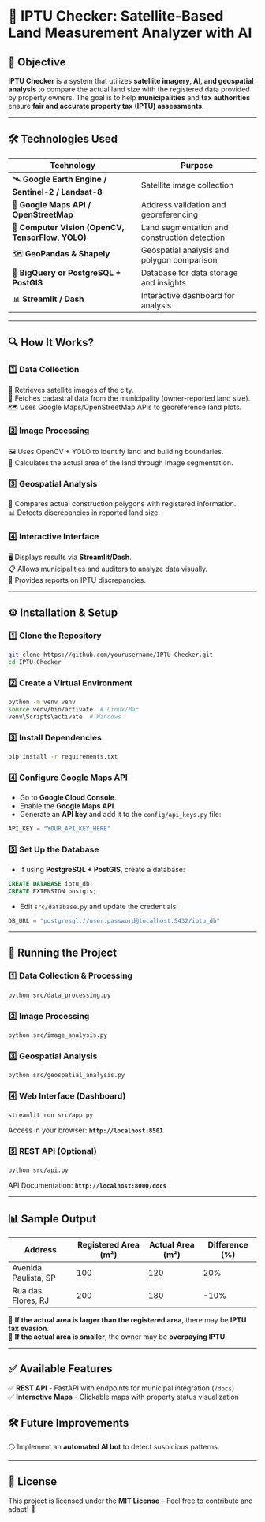 # 🚀 IPTU Checker: Satellite-Based Land Measurement Analyzer with AI

## 📌 Objective

**IPTU Checker** is a system that utilizes **satellite imagery, AI, and geospatial analysis** to compare the actual land size with the registered data provided by property owners. The goal is to help **municipalities** and **tax authorities** ensure **fair and accurate property tax (IPTU) assessments**.

---

## 🛠️ Technologies Used

| Technology | Purpose |
|------------|---------|
| 🛰️ **Google Earth Engine / Sentinel-2 / Landsat-8** | Satellite image collection |
| 📡 **Google Maps API / OpenStreetMap** | Address validation and georeferencing |
| 🧠 **Computer Vision (OpenCV, TensorFlow, YOLO)** | Land segmentation and construction detection |
| 🗺️ **GeoPandas & Shapely** | Geospatial analysis and polygon comparison |
| 💾 **BigQuery or PostgreSQL + PostGIS** | Database for data storage and insights |
| 📊 **Streamlit / Dash** | Interactive dashboard for analysis |

---

## 🔍 How It Works?

### **1️⃣ Data Collection**
📍 Retrieves satellite images of the city.  
📂 Fetches cadastral data from the municipality (owner-reported land size).  
🗺️ Uses Google Maps/OpenStreetMap APIs to georeference land plots.  

### **2️⃣ Image Processing**
🖼️ Uses OpenCV + YOLO to identify land and building boundaries.  
📏 Calculates the actual area of the land through image segmentation.  

### **3️⃣ Geospatial Analysis**
📐 Compares actual construction polygons with registered information.  
📊 Detects discrepancies in reported land size.  

### **4️⃣ Interactive Interface**
🖥️ Displays results via **Streamlit/Dash**.  
📋 Allows municipalities and auditors to analyze data visually.  
📝 Provides reports on IPTU discrepancies.  

---

## ⚙️ Installation & Setup

### **1️⃣ Clone the Repository**
```bash
git clone https://github.com/yourusername/IPTU-Checker.git
cd IPTU-Checker
```

### **2️⃣ Create a Virtual Environment**
```bash
python -m venv venv
source venv/bin/activate  # Linux/Mac
venv\Scripts\activate  # Windows
```

### **3️⃣ Install Dependencies**
```bash
pip install -r requirements.txt
```

### **4️⃣ Configure Google Maps API**
- Go to **Google Cloud Console**.
- Enable the **Google Maps API**.
- Generate an **API key** and add it to the `config/api_keys.py` file:
```python
API_KEY = "YOUR_API_KEY_HERE"
```

### **5️⃣ Set Up the Database**
- If using **PostgreSQL + PostGIS**, create a database:
```sql
CREATE DATABASE iptu_db;
CREATE EXTENSION postgis;
```
- Edit `src/database.py` and update the credentials:
```python
DB_URL = "postgresql://user:password@localhost:5432/iptu_db"
```

---

## 🚀 Running the Project

### **1️⃣ Data Collection & Processing**
```bash
python src/data_processing.py
```

### **2️⃣ Image Processing**
```bash
python src/image_analysis.py
```

### **3️⃣ Geospatial Analysis**
```bash
python src/geospatial_analysis.py
```

### **4️⃣ Web Interface (Dashboard)**
```bash
streamlit run src/app.py
```
Access in your browser: **`http://localhost:8501`**

### **5️⃣ REST API (Optional)**
```bash
python src/api.py
```
API Documentation: **`http://localhost:8000/docs`**

---

## 📊 Sample Output

| Address | Registered Area (m²) | Actual Area (m²) | Difference (%) |
|----------|---------------------|-----------------|---------------|
| Avenida Paulista, SP | 100 | 120 | 20% |
| Rua das Flores, RJ | 200 | 180 | -10% |

📌 **If the actual area is larger than the registered area**, there may be **IPTU tax evasion**.  
📌 **If the actual area is smaller**, the owner may be **overpaying IPTU**.  

---

## ✅ Available Features
✅ **REST API** - FastAPI with endpoints for municipal integration (`/docs`)  
✅ **Interactive Maps** - Clickable maps with property status visualization  

## 🛠️ Future Improvements
⚪ Implement an **automated AI bot** to detect suspicious patterns.  

---

## 📜 License
This project is licensed under the **MIT License** – Feel free to contribute and adapt! 🎯

